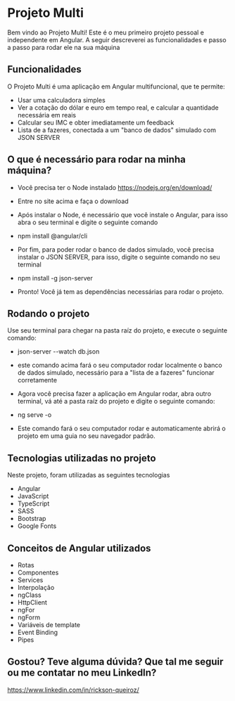 # Projeto Multi

Bem vindo ao Projeto Multi! Este é o meu primeiro projeto pessoal e independente em Angular. A seguir descreverei as funcionalidades e passo a passo para rodar ele na sua máquina

## Funcionalidades

O Projeto Multi é uma aplicação em Angular multifuncional, que te permite:
* Usar uma calculadora simples
* Ver a cotação do dólar e euro em tempo real, e calcular a quantidade necessária em reais
* Calcular seu IMC e obter imediatamente um feedback
* Lista de a fazeres, conectada a um "banco de dados" simulado com JSON SERVER

## O que é necessário para rodar na minha máquina?

* Você precisa ter o Node instalado
https://nodejs.org/en/download/
* Entre no site acima e faça o download

* Após instalar o Node, é necessário que você instale o Angular, para isso abra o seu terminal e digite o seguinte comando
* npm install @angular/cli

* Por fim, para poder rodar o banco de dados simulado, você precisa instalar o JSON SERVER, para isso, digite o seguinte comando no seu terminal
* npm install -g json-server

* Pronto! Você já tem as dependências necessárias para rodar o projeto.

## Rodando o projeto

Use seu terminal para chegar na pasta raíz do projeto, e execute o seguinte comando:
* json-server --watch db.json
* este comando acima fará o seu computador rodar localmente o banco de dados simulado, necessário para a "lista de a fazeres" funcionar corretamente

* Agora você precisa fazer a aplicação em Angular rodar, abra outro terminal, vá até a pasta raíz do projeto e digite o seguinte comando:
* ng serve -o

* Este comando fará o seu computador rodar e automaticamente abrirá o projeto em uma guia no seu navegador padrão.

## Tecnologias utilizadas no projeto

Neste projeto, foram utilizadas as seguintes tecnologias

* Angular
* JavaScript
* TypeScript
* SASS
* Bootstrap
* Google Fonts

## Conceitos de Angular utilizados

* Rotas
* Componentes
* Services
* Interpolação
* ngClass
* HttpClient
* ngFor
* ngForm
* Variáveis de template
* Event Binding
* Pipes

## Gostou? Teve alguma dúvida? Que tal me seguir ou me contatar no meu LinkedIn?

https://www.linkedin.com/in/rickson-queiroz/
